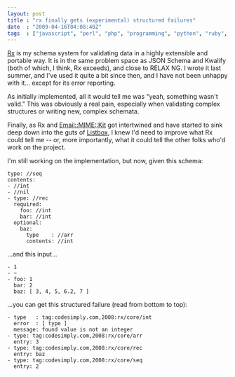 ```yaml
---
layout: post
title : "rx finally gets (experimental) structured failures"
date  : "2009-04-16T04:08:40Z"
tags  : ["javascript", "perl", "php", "programming", "python", "ruby", "rx"]
---
```

[Rx](http://rjbs.manxome.org/rx) is my schema system for validating data in a
highly extensible and portable way.  It is in the same problem space as JSON
Schema and Kwalify (both of which, I think, Rx exceeds), and close to RELAX NG.
I wrote it last summer, and I've used it quite a bit since then, and I have not
been unhappy with it... except for its error reporting.

As initially implemented, all it would tell me was "yeah, something wasn't
valid."  This was obviously a real pain, especially when validating complex
structures or writing new, complex schemata.

Finally, as Rx and
[Email::MIME::Kit](http://search.cpan.org/dist/Email-MIME-Kit) got intertwined
and have started to sink deep down into the guts of
[Listbox](http://listbox.com/), I knew I'd need to improve what Rx could tell
me -- or, more importantly, what it could tell the other folks who'd work on
the project.

I'm still working on the implementation, but now, given this schema:

    type: //seq
    contents:
    - //int
    - //nil
    - type: //rec
      required:
        foo: //int
        bar: //int
      optional:
        baz:
          type    : //arr
          contents: //int

...and this input...

    - 1
    - ~
    - foo: 1
      bar: 2
      baz: [ 3, 4, 5, 6.2, 7 ]

...you can get this structured failure (read from bottom to top):

    - type   : tag:codesimply.com,2008:rx/core/int
      error  : [ type ]
      message: found value is not an integer
    - type: tag:codesimply.com,2008:rx/core/arr
      entry: 3
    - type: tag:codesimply.com,2008:rx/core/rec
      entry: baz
    - type: tag:codesimply.com,2008:rx/core/seq
      entry: 2


